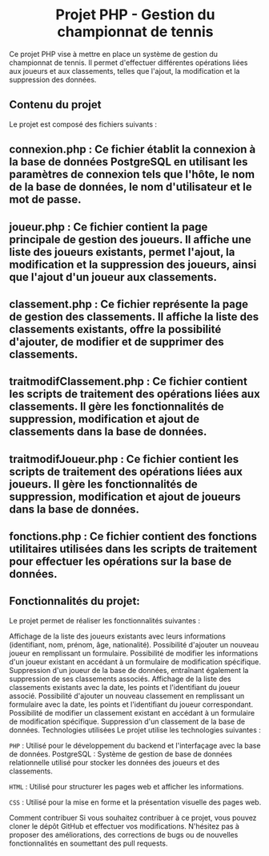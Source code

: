 <div align="center">

# Projet PHP - Gestion du championnat de tennis

</div>

Ce projet PHP vise à mettre en place un système de gestion du championnat de tennis. Il permet d'effectuer différentes opérations liées aux joueurs et aux classements, telles que l'ajout, la modification et la suppression des données.

## Contenu du projet
Le projet est composé des fichiers suivants :

## connexion.php : Ce fichier établit la connexion à la base de données PostgreSQL en utilisant les paramètres de connexion tels que l'hôte, le nom de la base de données, le nom d'utilisateur et le mot de passe.

## joueur.php : Ce fichier contient la page principale de gestion des joueurs. Il affiche une liste des joueurs existants, permet l'ajout, la modification et la suppression des joueurs, ainsi que l'ajout d'un joueur aux classements.

## classement.php : Ce fichier représente la page de gestion des classements. Il affiche la liste des classements existants, offre la possibilité d'ajouter, de modifier et de supprimer des classements.

## traitmodifClassement.php : Ce fichier contient les scripts de traitement des opérations liées aux classements. Il gère les fonctionnalités de suppression, modification et ajout de classements dans la base de données.

## traitmodifJoueur.php : Ce fichier contient les scripts de traitement des opérations liées aux joueurs. Il gère les fonctionnalités de suppression, modification et ajout de joueurs dans la base de données.

## fonctions.php : Ce fichier contient des fonctions utilitaires utilisées dans les scripts de traitement pour effectuer les opérations sur la base de données.

## Fonctionnalités du projet:

Le projet permet de réaliser les fonctionnalités suivantes :

Affichage de la liste des joueurs existants avec leurs informations (identifiant, nom, prénom, âge, nationalité).
Possibilité d'ajouter un nouveau joueur en remplissant un formulaire.
Possibilité de modifier les informations d'un joueur existant en accédant à un formulaire de modification spécifique.
Suppression d'un joueur de la base de données, entraînant également la suppression de ses classements associés.
Affichage de la liste des classements existants avec la date, les points et l'identifiant du joueur associé.
Possibilité d'ajouter un nouveau classement en remplissant un formulaire avec la date, les points et l'identifiant du joueur correspondant.
Possibilité de modifier un classement existant en accédant à un formulaire de modification spécifique.
Suppression d'un classement de la base de données.
Technologies utilisées
Le projet utilise les technologies suivantes :

`PHP` : Utilisé pour le développement du backend et l'interfaçage avec la base de données.
PostgreSQL : Système de gestion de base de données relationnelle utilisé pour stocker les données des joueurs et des classements.

`HTML` : Utilisé pour structurer les pages web et afficher les informations.

`CSS` : Utilisé pour la mise en forme et la présentation visuelle des pages web.

Comment contribuer
Si vous souhaitez contribuer à ce projet, vous pouvez cloner le dépôt GitHub et effectuer vos modifications. N'hésitez pas à proposer des améliorations, des corrections de bugs ou de nouvelles fonctionnalités en soumettant des pull requests.
